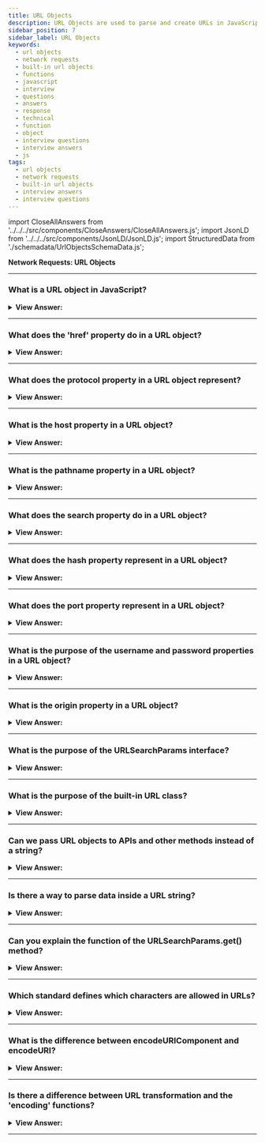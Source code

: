 ```yaml
---
title: URL Objects
description: URL Objects are used to parse and create URLs in JavaScript. Proper implementation of URL Objects is important for security and performance reasons.
sidebar_position: 7
sidebar_label: URL Objects
keywords:
  - url objects
  - network requests
  - built-in url objects
  - functions
  - javascript
  - interview
  - questions
  - answers
  - response
  - technical
  - function
  - object
  - interview questions
  - interview answers
  - js
tags:
  - url objects
  - network requests
  - built-in url objects
  - interview answers
  - interview questions
---
```


import CloseAllAnswers from '../../../src/components/CloseAnswers/CloseAllAnswers.js';
import JsonLD from '../../../src/components/JsonLD/JsonLD.js';
import StructuredData from './schemadata/UrlObjectsSchemaData.js';

<JsonLD data={StructuredData} />

<head>
  <title>URL Objects | JavaScript Frontend Phone Interview Questions</title>
</head>

**Network Requests: URL Objects**

<CloseAllAnswers />

---

### What is a URL object in JavaScript?

<details>
  <summary><strong>View Answer:</strong></summary>
  <div>
  <div><strong>Interview Response:</strong> A URL object in JavaScript is a built-in object that provides methods and properties to manipulate and parse URLs.
  </div><br />
  <div><strong className="codeExample">Code Example:</strong><br /><br />

  <div></div>

```js
new URL(url)
new URL(url, base)

// Mozilla Example

let B = new URL(baseUrl);
// => 'https://developer.mozilla.org/'

new URL("en-US/docs", B);
// => 'https://developer.mozilla.org/en-US/docs'
```

  </div>
  </div>
</details>

---

### What does the 'href' property do in a URL object?

<details>
  <summary><strong>View Answer:</strong></summary>
  <div>
  <div><strong>Interview Response:</strong> The `href` property of a URL object in JavaScript provides the entire URL as a string, including the protocol, hostname, port, path, query string, and fragment identifier.
  </div><br />
  <div><strong className="codeExample">Code Example:</strong><br /><br />

  <div></div>

- **Creating a new URL object**

```javascript
let url = new URL("https://www.example.com/path?query=example#fragment");

console.log(url.href);
// Output: "https://www.example.com/path?query=example#fragment"
```

- **Modifying an existing URL**

```javascript
let url = new URL("https://www.example.com");

url.href = "https://www.newexample.com/newpath?newquery=newexample#newfragment";

console.log(url.href);
// Output: "https://www.newexample.com/newpath?newquery=newexample#newfragment"
```

As you can see, the `href` property can be used to both read the full URL, and set a new URL. Note that when you modify the `href` of a URL object, all the other properties (like `protocol`, `host`, `pathname`, `search`, and `hash`) get updated as well.

  </div>
  </div>
</details>

---

### What does the protocol property in a URL object represent?

<details>
  <summary><strong>View Answer:</strong></summary>
  <div>
  <div><strong>Interview Response:</strong> The protocol property represents the protocol scheme of the URL, like http, https, etc.
  </div><br />
  <div><strong className="codeExample">Code Example:</strong><br /><br />

  <div></div>

```js
let url = new URL("https://www.example.com/path?query=example#fragment");

url.host = "www.newexample.com:9090";

console.log(url.protocol);
// Output: "https:"

console.log(url.href);
// Output: "https://www.newexample.com:9090/path?query=example#fragment"
```

  </div>
  </div>
</details>

---

### What is the host property in a URL object?

<details>
  <summary><strong>View Answer:</strong></summary>
  <div>
  <div><strong>Interview Response:</strong> The <strong>"host"</strong> property contains the full host portion of the URL, including the port if specified.
  </div><br />
  <div><strong className="codeExample">Code Example:</strong><br /><br />

  <div></div>

```js
let url = new URL("https://www.example.com/path?query=example#fragment");

url.host = "www.newexample.com:9090";

console.log(url.host);
// Output: "www.newexample.com:9090"

console.log(url.href);
// Output: "https://www.newexample.com:9090/path?query=example#fragment"
```

  </div>
  </div>
</details>

---

### What is the pathname property in a URL object?

<details>
  <summary><strong>View Answer:</strong></summary>
  <div>
  <div><strong>Interview Response:</strong> The pathname is the path section of the URL that comes after the host and before the query, including the initial slash.
  </div><br />
  <div><strong className="codeExample">Code Example:</strong><br /><br />

  <div></div>

```js
let url = new URL("https://www.example.com/path?query=example#fragment");

url.host = "www.newexample.com:9090";

console.log(url.pathname);
// Output: "/path"

console.log(url.href);
// Output: "https://www.newexample.com:9090/path?query=example#fragment"
```

  </div>
  </div>
</details>

---

### What does the search property do in a URL object?

<details>
  <summary><strong>View Answer:</strong></summary>
  <div>
  <div><strong>Interview Response:</strong> The `search` property in a URL object retrieves or sets the query string parameters of a URL.
  </div><br />
  <div><strong className="codeExample">Code Example:</strong><br /><br />

  <div></div>

```js
let url = new URL("https://www.example.com/path?query=example#fragment");

url.host = "www.newexample.com:9090";

console.log(url.search);
// Output: "?query=example"

console.log(url.href);
// Output: "https://www.newexample.com:9090/path?query=example#fragment"
```

  </div>
  </div>
</details>

---

### What does the hash property represent in a URL object?

<details>
  <summary><strong>View Answer:</strong></summary>
  <div>
  <div><strong>Interview Response:</strong> The `hash` property in a URL object represents the fragment identifier (the part of a URL after the '#'), typically used for linking to specific sections within a webpage.
  </div><br />
  <div><strong className="codeExample">Code Example:</strong><br /><br />

  <div></div>

- **Creating a new URL object and accessing the hash**

```js
let url = new URL("https://www.example.com/path?query=example#fragment");

console.log(url.hash);
// Output: "#fragment"
```

- **Modifying the hash of an existing URL**

```js
let url = new URL("https://www.example.com/path?query=example");

url.hash = "newfragment";

console.log(url.hash);
// Output: "#newfragment"

console.log(url.href);
// Output: "https://www.example.com/path?query=example#newfragment"
```

Note that when you modify the hash of a URL object, the href property is updated to reflect the new URL.

  </div>
  </div>
</details>

---

### What does the port property represent in a URL object?

<details>
  <summary><strong>View Answer:</strong></summary>
  <div>
  <div><strong>Interview Response:</strong> The `port` property in a URL object represents the port number specified in the URL, indicating the communication endpoint for the requested resource.
  </div><br />
  <div><strong className="codeExample">Code Example:</strong><br /><br />

  <div></div>

- **Creating a new URL object and accessing the port**

```js
let url = new URL("https://www.example.com:8080/path?query=example#fragment");

console.log(url.port);
// Output: "8080"
```

- **Modifying the port of an existing URL**

```js
let url = new URL("https://www.example.com/path?query=example");

url.port = "9090";

console.log(url.port);
// Output: "9090"

console.log(url.href);
// Output: "https://www.example.com:9090/path?query=example"
```

Note that when you modify the hash of a URL object, the href property is updated to reflect the new URL.

  </div>
  </div>
</details>

---

### What is the purpose of the username and password properties in a URL object?

<details>
  <summary><strong>View Answer:</strong></summary>
  <div>
  <div><strong>Interview Response:</strong> The `username` and `password` properties in a URL object are used to store the credentials (login information) for authentication when accessing protected resources through the URL.
  </div><br />
  <div><strong>Technical Response:</strong> In JavaScript, the `username` and `password` properties of a URL object are used to represent the username and password in a URL, respectively. They're part of the user information subcomponent in a URI, and can be used to authenticate the user with the server. Note that usage of passwords directly in URLs is generally not recommended due to security reasons.
  </div><br />
  <div><strong className="codeExample">Code Example:</strong><br /><br />

  <div></div>

- **Creating a new URL object and accessing the username and password**

```javascript
let url = new URL("https://username:password@example.com/path?query=example#fragment");

console.log(url.username); // Output: "username"
console.log(url.password); // Output: "password"
```

- **Modifying the username and password of an existing URL**

```javascript
let url = new URL("https://example.com/path?query=example");

url.username = "newusername";
url.password = "newpassword";

console.log(url.username); // Output: "newusername"
console.log(url.password); // Output: "newpassword"

console.log(url.href); 
// Output: "https://newusername:newpassword@example.com/path?query=example"
```

---

:::warning
Note that usage of passwords directly in URLs is generally not recommended due to security reasons.
:::

  </div>
  </div>
</details>

---

### What is the origin property in a URL object?

<details>
  <summary><strong>View Answer:</strong></summary>
  <div>
  <div><strong>Interview Response:</strong> The `origin` property in a URL object represents the combination of the scheme, host, and port, providing the unique identifier for a web origin or the base URL of a resource. It's read-only, so you can't modify it directly like you can with other properties.
  </div><br />
  <div><strong className="codeExample">Code Example:</strong><br /><br />

  <div></div>

- **Creating a new URL object and accessing the origin**

```javascript
let url = new URL("https://www.example.com:8080/path?query=example#fragment");

console.log(url.origin);
// Output: "https://www.example.com:8080"
```

---

:::note
Note that `origin` property is read-only. You cannot modify the `origin` directly; instead, you can modify the `protocol`, `hostname`, or `port` properties individually, and the `origin` will update accordingly.
:::

  </div>
  </div>
</details>

---

### What is the purpose of the URLSearchParams interface?

<details>
  <summary><strong>View Answer:</strong></summary>
  <div>
  <div><strong>Interview Response:</strong> The `URLSearchParams` interface provides utility methods to manipulate and interact with the query string parameters of a URL, allowing easy parsing, modification, and creation of query strings.
  </div><br />
  <div><strong className="codeExample">Code Example:</strong><br /><br />

  <div></div>

- **Creating a new URL object and accessing the search parameters**

```javascript
let url = new URL("https://www.example.com/path?query1=example1&query2=example2#fragment");

let params = new URLSearchParams(url.search);

console.log(params.get('query1')); // Output: "example1"
console.log(params.get('query2')); // Output: "example2"
```

- **Modifying the search parameters of an existing URL**

```javascript
let url = new URL("https://www.example.com/path?query=example");

let params = new URLSearchParams(url.search);
params.set('query', 'newexample');
params.append('newquery', 'example');

url.search = params.toString();

console.log(url.href); 
// Output: "https://www.example.com/path?query=newexample&newquery=example"
```

The `URLSearchParams` interface is very useful for manipulating the query string of a URL without having to deal with string parsing and serialization yourself.

  </div>
  </div>
</details>

---

### What is the purpose of the built-in URL class?

<details>
  <summary><strong>View Answer:</strong></summary>
  <div>
  <div><strong>Interview Response:</strong> The built-in URL class in JavaScript is used for parsing, constructing, normalizing, and encoding URLs. It provides properties and methods to manipulate URL components.
    </div><br />
  <div><strong>Technical Response:</strong> The built-in URL class offers a simple interface for constructing and interpreting URLs. There are no networking functions that need a specific URL object; strings suffice. So, theoretically, we don't need to utilize URLs. However, it might be helpful when constructing URLs dynamically. The URL() constructor provides a freshly generated URL object that represents the URL specified by the arguments, of which there are two: URL and base. A USVString or any other object with a stringifier indicating a relative URL, like an &#8249;a&#8250; element, represents the URL. If the URL is relative, the base must be specified and used as the base URL. If the URL is absolute, the base does not matter. The base is a string that represents the base URL to utilize when the URL is relative, and it defaults to undefined if not given.
    </div><br />
  <div><strong className="codeExample">Code Example:</strong><br /><br />

<strong>Syntax: </strong> new URL(url, [base]);<br /><br />

  <div></div>

```js
// These two URLs are same:
let url1 = new URL('https://javascript.info/profile/admin');
let url2 = new URL('/profile/admin', 'https://javascript.info');

console.log(url1); // https://javascript.info/profile/admin
console.log(url2); // https://javascript.info/profile/admin

// We can easily create a new URL based on
// the path relative to an existing URL:
let url = new URL('https://javascript.info/profile/admin');
let newUrl = new URL('tester', url);

console.log(newUrl); // https://javascript.info/profile/tester

// The URL object immediately allows us to access its components
let url = new URL('https://javascript.info/url');

console.log(url.protocol); // https:
console.log(url.host); // javascript.info
console.log(url.pathname); // /url
```

  </div>
  </div>
</details>

---

### Can we pass URL objects to APIs and other methods instead of a string?

<details>
  <summary><strong>View Answer:</strong></summary>
  <div>
  <div><strong>Interview Response:</strong> Yes, you can pass URL objects to APIs or methods, provided the API or method supports it. If not, you can convert the URL object to a string first.
    </div><br />
  <div><strong className="codeExample">Code Example:</strong><br /><br />

  <div></div>

Here is a Node.js example using the `http` module and the `URL` object:

```javascript
const http = require('http');
const url = new URL('http://example.com');

http.get(url, (res) => {
  let data = '';

  res.on('data', (chunk) => {
    data += chunk;
  });

  res.on('end', () => {
    console.log(data);
  });

}).on('error', (err) => {
  console.log("Error: " + err.message);
});
```

In this code, the `http.get` method accepts a `URL` object (`url`) as its first argument. Note that support for `URL` objects in APIs depends on the language and library.

  </div>
  </div>
</details>

---

### Is there a way to parse data inside a URL string?

<details>
  <summary><strong>View Answer:</strong></summary>
  <div>
  <div><strong>Interview Response:</strong> Yes, you can use the `URL` constructor in JavaScript to parse a URL string and access its properties, like `protocol`, `hostname`, `pathname`, `searchParams`, etc.
    </div><br />
  <div><strong>Interview Response:</strong> Yes, we can access the parameters via the searchParams URL property. A property formatted URL string should include encoding to ensure proper parsing. URL string parameters should be encoded if they contain spaces, Non-Latin letters. URL.searchParams returns a URLSearchParams object that we can use to access the string data. For instance, if the URL of your page is https://example.com/?name=Jonathan%20Smith&age=18, you could parse out the name and age parameters using URL.searchParams.
    </div><br />
  <div><strong className="codeExample">Code Example:</strong><br /><br />

  <div></div>

```js
let params = new URL(document.location).searchParams;
let name = params.get('name'); // is the string "Jonathan Smith".
let age = parseInt(params.get('age')); // is the number 18
```

  </div>
  </div>
</details>

---

### Can you explain the function of the URLSearchParams.get() method?

<details>
  <summary><strong>View Answer:</strong></summary>
  <div>
  <div><strong>Interview Response:</strong> The URLSearchParams.get() method is used to return the first value associated with a given search parameter from a query string in a URL.
    </div><br />
  <div><strong className="codeExample">Code Example:</strong><br /><br />

  <div></div>

```js
let params = new URL(document.location).searchParams;
let name = params.get('name'); // is the string "Jonathan Smith".
let age = parseInt(params.get('age')); // is the number 18
```

  </div>
  </div>
</details>

---

### Which standard defines which characters are allowed in URLs?

<details>
  <summary><strong>View Answer:</strong></summary>
  <div>
  <div><strong>Interview Response:</strong> The characters allowed in URLs are defined by the Uniform Resource Identifier (URI) syntax, specified in RFC 3986.
  </div><br />
  <div><strong>Technical Response:</strong> The RFC3986 standard determines which characters are allowed and not allowed in URLs. Non-Latin characters and spaces, for example, must be encoded and substituted with their UTF-8 codes, preceded by a percent sign, such as %20  (space can be encoded by + for historical reasons, but this is an exception). The good news is that URL objects take care of everything automatically. We input all arguments in their unencoded form and then transform the URL into a string.
  </div><br />
  <div><strong className="codeExample">Code Example:</strong><br /><br />

  <div></div>

```js
// using some cyrillic characters for this example

let url = new URL('https://ru.wikipedia.org/wiki/Тест');

url.searchParams.set('key', 'ъ');
console.log(url); //https://ru.wikipedia.org/wiki/%D0%A2%D0%B5%D1%81%D1%82?key=%D1%8A
```

  </div>
  </div>
</details>

---

### What is the difference between encodeURIComponent and encodeURI?

<details>
  <summary><strong>View Answer:</strong></summary>
  <div>
  <div><strong>Interview Response:</strong> `encodeURI` encodes special characters except those used in typical URLs (like `:`, `/`, `;`, `?`). `encodeURIComponent` encodes all special characters, making it safe for use in URL components like query strings and path segments.
    </div>
  <div><strong className="codeExample">Code Example:</strong><br /><br />

  <div></div>

```js
// For URL parameters we should use encodeURIComponent instead
let music = encodeURIComponent('Rock&Roll');

let url = `https://google.com/search?q=${music}`;
console.log(url); // https://google.com/search?q=Rock%26Roll

// Compare it with encodeURI
let music = encodeURI('Rock&Roll');

let url = `https://google.com/search?q=${music}`;
console.log(url); // https://google.com/search?q=Rock&Roll
```

---

:::note
We should note that encoding can be a bit touchy, and you should pay attention to any characters that encodeURI can misinterpret.
:::

  </div>
  </div>
</details>

---

### Is there a difference between URL transformation and the 'encoding' functions?

<details>
  <summary><strong>View Answer:</strong></summary>
  <div>
  <div><strong>Interview Response:</strong> Yes. URL transformation refers to altering URL structure or parameters, while encoding (like `encodeURIComponent`, `encodeURI`) ensures special characters are correctly represented in URL strings, preventing misinterpretation.
    </div><br />
  <div><strong>Technical Details:</strong> Yes, The URI specification controls the definition of Classes URL and URLSearchParams: RFC3986, while (encode*) functions are defined based on the obsolete version RFC2396. There are a few differences concerning IPv6 addresses, which are encoded differently, and this difference is because IPv6 URLs did not exist in RFC2396 (August 1998). Such cases are rare, (encode*) functions work well most of the time, but we should be aware of it.
    </div><br />
  <div><strong className="codeExample">Code Example:</strong><br /><br />

  <div></div>

```js
// valid url with IPv6 address
let url = 'http://[2607:f8b0:4005:802::1007]/';

console.log(encodeURI(url)); // http://%5B2607:f8b0:4005:802::1007%5D/
console.log(new URL(url)); // http://[2607:f8b0:4005:802::1007]/
```

  </div>
  </div>
</details>

---
